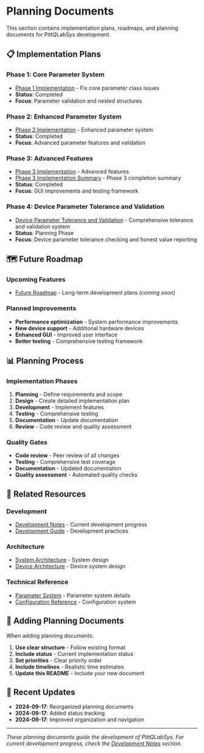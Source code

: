 # Planning Documents

This section contains implementation plans, roadmaps, and planning documents for PittQLabSys development.

## 📋 Implementation Plans

### Phase 1: Core Parameter System
- [Phase 1 Implementation](phase1-implementation.md) - Fix core parameter class issues
- **Status**: Completed
- **Focus**: Parameter validation and nested structures

### Phase 2: Enhanced Parameter System
- [Phase 2 Implementation](phase2-implementation.md) - Enhanced parameter system
- **Status**: Completed
- **Focus**: Advanced parameter features and validation

### Phase 3: Advanced Features
- [Phase 3 Implementation](phase3-implementation.md) - Advanced features
- [Phase 3 Implementation Summary](phase3-implementation-summary.md) - Phase 3 completion summary
- **Status**: Completed
- **Focus**: GUI improvements and testing framework

### Phase 4: Device Parameter Tolerance and Validation
- [Device Parameter Tolerance and Validation](device-parameter-tolerance-validation.md) - Comprehensive tolerance and validation system
- **Status**: Planning Phase
- **Focus**: Device parameter tolerance checking and honest value reporting

## 🗺️ Future Roadmap

### Upcoming Features
- [Future Roadmap](future-roadmap.md) - Long-term development plans *(coming soon)*

### Planned Improvements
- **Performance optimization** - System performance improvements
- **New device support** - Additional hardware devices
- **Enhanced GUI** - Improved user interface
- **Better testing** - Comprehensive testing framework

## 📊 Planning Process

### Implementation Phases
1. **Planning** - Define requirements and scope
2. **Design** - Create detailed implementation plan
3. **Development** - Implement features
4. **Testing** - Comprehensive testing
5. **Documentation** - Update documentation
6. **Review** - Code review and quality assessment

### Quality Gates
- **Code review** - Peer review of all changes
- **Testing** - Comprehensive test coverage
- **Documentation** - Updated documentation
- **Quality assessment** - Automated quality checks

## 🔗 Related Resources

### Development
- [Development Notes](../development/) - Current development progress
- [Development Guide](../../guides/development/development-guide.md) - Development practices

### Architecture
- [System Architecture](../../architecture/) - System design
- [Device Architecture](../../architecture/device-architecture.md) - Device system design

### Technical Reference
- [Parameter System](../../reference/parameter-class-analysis.md) - Parameter system details
- [Configuration Reference](../../reference/configuration.md) - Configuration system

## 📝 Adding Planning Documents

When adding planning documents:

1. **Use clear structure** - Follow existing format
2. **Include status** - Current implementation status
3. **Set priorities** - Clear priority order
4. **Include timelines** - Realistic time estimates
5. **Update this README** - Include your new document

## 🔄 Recent Updates

- **2024-09-17**: Reorganized planning documents
- **2024-09-17**: Added status tracking
- **2024-09-17**: Improved organization and navigation

---

*These planning documents guide the development of PittQLabSys. For current development progress, check the [Development Notes](../development/) section.*
